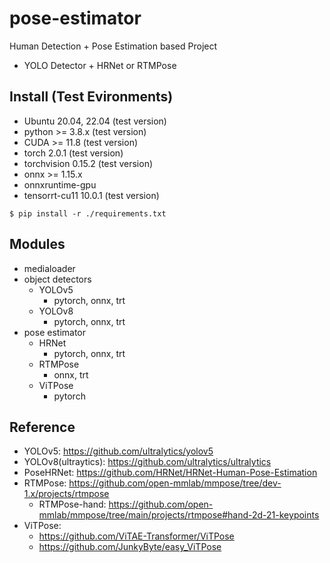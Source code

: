 # pose-estimator
Human Detection + Pose Estimation based Project
- YOLO Detector + HRNet or RTMPose


## Install (Test Evironments)
- Ubuntu 20.04, 22.04 (test version)
- python >= 3.8.x (test version)
- CUDA >= 11.8 (test version)
- torch 2.0.1 (test version)
- torchvision 0.15.2 (test version)
- onnx >= 1.15.x
- onnxruntime-gpu
- tensorrt-cu11 10.0.1 (test version)

```shell
$ pip install -r ./requirements.txt 
```

## Modules
- medialoader
- object detectors
  - YOLOv5
    - pytorch, onnx, trt
  - YOLOv8
    - pytorch, onnx, trt
- pose estimator
  - HRNet
    - pytorch, onnx, trt
  - RTMPose
    - onnx, trt
  - ViTPose
    - pytorch

## Reference
- YOLOv5: https://github.com/ultralytics/yolov5
- YOLOv8(ultraytics): https://github.com/ultralytics/ultralytics
- PoseHRNet: https://github.com/HRNet/HRNet-Human-Pose-Estimation
- RTMPose: https://github.com/open-mmlab/mmpose/tree/dev-1.x/projects/rtmpose
  - RTMPose-hand: https://github.com/open-mmlab/mmpose/tree/main/projects/rtmpose#hand-2d-21-keypoints
- ViTPose:
  - https://github.com/ViTAE-Transformer/ViTPose
  - https://github.com/JunkyByte/easy_ViTPose
